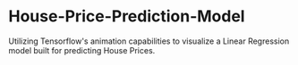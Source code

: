 # House-Price-Prediction-Model
Utilizing Tensorflow's animation capabilities to visualize a Linear Regression model built for predicting House Prices.
